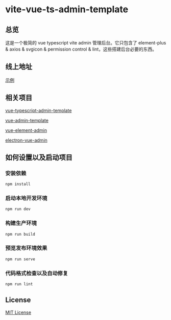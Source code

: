 # vite-vue-ts-admin-template

## 总览

这是一个极简的 vue typescript vite admin 管理后台。它只包含了 element-plus & axios & svgicon & permission control & lint，这些搭建后台必要的东西。

## 线上地址

[示例](https://llawlight.github.io/vite-vue-ts-admin-template)

## 相关项目

[vue-typescript-admin-template](https://github.com/Armour/vue-typescript-admin-template)

[vue-admin-template](https://github.com/PanJiaChen/vue-admin-template)

[vue-element-admin](https://github.com/PanJiaChen/vue-element-admin)

[electron-vue-admin](https://github.com/PanJiaChen/electron-vue-admin)

## 如何设置以及启动项目

### 安装依赖

```bash
npm install
```

### 启动本地开发环境

```bash
npm run dev
```

### 构建生产环境

```bash
npm run build
```

### 预览发布环境效果

```bash
npm run serve
```

### 代码格式检查以及自动修复

```bash
npm run lint
```

## License

[MIT License](./LICENSE)
